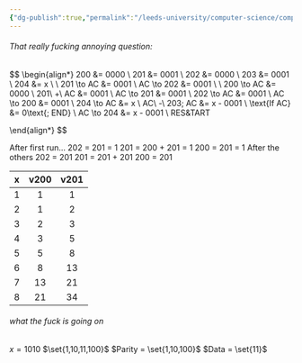 ```yaml
---
{"dg-publish":true,"permalink":"/leeds-university/computer-science/compulsory-modules/computer-architecture/cw-1-notes/","tags":["Hidden"]}
---
```


###### That really fucking annoying question:

$$
\begin{align*}
200 &= 0000 \\
201 &= 0001 \\
202 &= 0000 \\
203 &= 0001 \\
204 &= x \\ \\
201 \to AC &= 0001 \\
AC \to 202 &= 0001 \\ \\
200 \to AC &= 0000 \\
201\ +\ AC &= 0001 \\
AC \to 201 &= 0001 \\
202 \to AC &= 0001 \\
AC \to 200 &= 0001 \\
204 \to AC &= x \\
AC\ -\ 203; AC &= x - 0001 \\
\text{If AC} &= 0\text{; END} \\
AC \to 204 &= x - 0001 \\
RES&TART

\end{align*}
$$

After first run...
202 = 201 = 1
201 = 200 + 201 = 1
200 = 201 = 1
After the others
202 = 201
201 = 201 + 201
200 = 201


| x | v200 | v201 |
|:-:|:-:|:-:|
|1|1|1|
|2|1|2|
|3|2|3|
|4|3|5|
|5|5|8|
|6|8|13|
|7|13|21|
|8|21|34|

###### what the fuck is going on
$x = 1010$
$\set{1,10,11,100}$
$Parity = \set{1,10,100}$
$Data = \set{11}$
